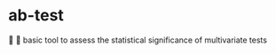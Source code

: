 # ab-test
:red_circle: :large_blue_circle: basic tool to assess the statistical significance of multivariate tests
